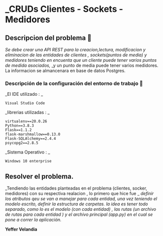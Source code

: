 # _CRUDs Clientes - Sockets - Medidores 


## Descripcion del problema 🚀

_Se debe crear una API REST para la creacion,lectura, modificacion y eliminacion de las entidades de clientes ,_ 
_sockets(puntos de media) y medidores teniendo en encuenta que un cliente puede tener varios puntos de medida asociados,_
_y un punto de media puede tener varios medidores. La informacion se almancenara en base de datos Postgres. 



### Descripción de la configuración del entorno de trabajo 🔧

_El IDE utilizado : _
```
Visual Studio Code
```

_librerias utilizadas : _

```
virtualenv==20.0.26
Python==3.8.3
Flask==1.1.2
flask-marshmallow==0.13.0
Flask-SQLAlchemy==2.4.4
psycopg2==2.8.5
```

_Sistema Operativo : _
```
Windows 10 enterprise
```

## Resolver el problema. 
_Tendiendo las entidades planteadas en el problema (clientes, socker, medidores) con su respectiva realacion , lo primero que hice fue _
_definir los atributos qeu se van a manejar para cada entidad, una vez teniendo el modelo escrito, definir la estructura de carpetas._
_la idea es tener todo separado, como lo es el modelo (con cada entidad) , las rutas (un archivo de rutas para cada entidad )  y el_ _archivo principal (app.py) en el cual se pone a correr la aplicación._





 **Yeffer Velandia** 
